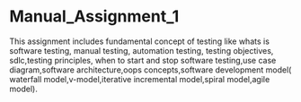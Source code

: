 # Manual_Assignment_1
This assignment includes fundamental concept of testing like whats is software testing, manual testing, automation testing, testing objectives, sdlc,testing principles, when to start and stop software testing,use case diagram,software architecture,oops concepts,software development model( waterfall model,v-model,iterative incremental model,spiral model,agile model).
